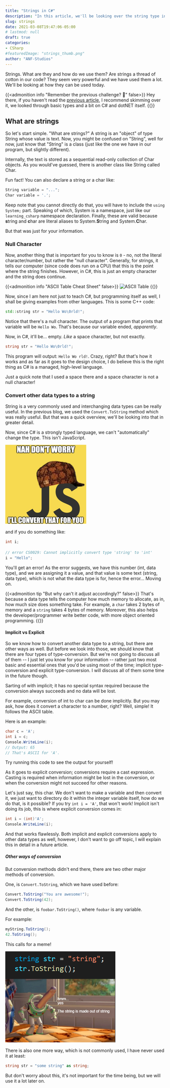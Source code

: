 ```yaml
---
title: "Strings in C#"
description: "In this article, we'll be looking over the string type in detail and how it can be used."
slug: strings
date: 2021-03-08T19:47:06-05:00
# lastmod: null
draft: true
categories:
- CSharp
#featuredImage: "strings_thumb.png"
author: "ANF-Studios"
---
```


<!--more-->

Strings. What are they and how do we use them? Are strings a thread of cotton in our code? They seem very powerful and we have used them a lot. We'll be looking at how they can be used today.

{{<admonition info "Remember the previous challenge? 👀" false>}}
Hey there, if you haven't read the [previous article](/blog/csharp/overview), I recommend skimming over it, we looked through basic types and a bit on C# and dotNET itself.
{{</admonition>}}

## What are strings
So let's start simple. "What are strings?" A string is an "object" of type String whose value is text. Now, you might be confused on "String", well for now, just know that "String" is a class (just like the one we have in our program, but slightly different).

Internally, the text is stored as a sequential read-only collection of Char objects. As you would've guessed, there is another class like String called Char.

Fun fact! You can also declare a string or a char like:
```cs
String variable = "...";
Char variable = '.';
```

Keep note that you cannot directly do that, you will have to include the `using System;` part. Speaking of which, System is a namespace, just like our `learning_csharp` namespace declaration. Finally, these are valid because **s**tring and **c**har are literal aliases to System.**S**tring and System.**C**har.

But that was just for your information.

### Null Character
Now, another thing that is important for you to know is `0` - no, not the literal character/number, but rather the "null character". Generally, for strings, it tells our computer (since code does run on a CPU) that this is the point where the string finishes. However, in C#, this is just an empty character and the string does continue.

{{<admonition info "ASCII Table Cheat Sheet" false>}}
![ASCII Table](/blog/csharp/overview/ascii_table.png)
{{</admonition>}}

Now, since I am here not just to teach C#, but programming itself as well, I shall be giving examples from other languages. This is some C++ code:
```cpp
std::string str = "Hello Wo\0rld!";
```

Notice that there's a null character. The output of a program that prints that variable will be `Hello Wo`. That's because our variable ended, *apparently*.

Now, in C#, it'll be... empty. *Like* a space character, but not exactly.
```cs
string str = "Hello Wo\0rld!";
```

This program will output: `Hello Wo rld!`. Crazy, right? But that's how it works and as far as it goes to the design choice, I do believe this is the right thing as C# is a managed, high-level language.

Just a quick note that I used a space there and a space character is not a null character!

### Convert other data types to a string
String is a very commonly used and interchanging data types can be really useful. In the previous blog, we used the `Convert.ToString` method which was really useful. But that was a quick overview, we'll be looking into that in greater detail.

Now, since C# is a strongly typed language, we can't "automatically" change the type. This isn't JavaScript.

![JavaScript got it all covered](javascript_conversion.png)

and if you do something like:
```cs
int i;

// error CS0029: Cannot implicitly convert type 'string' to 'int'
i = "Hello";
```

You'll get an error! As the error suggests, we have this number (int, data type), and we are assigning it a value, and that value is some text (string, data type), which is not what the data type is for, hence the error... Moving on.

{{<admonition tip "But why can't it adjust accordingly?" false>}}
That's because a data type tells the computer how much memory to allocate, as in, how much size does something take. For example, a `char` takes 2 bytes of memory and a `string` takes 4 bytes of memory. Moreover, this also helps the developer/programmer write better code, with more object oriented programming.
{{</admonition>}}

#### Implicit vs Explicit
So we know how to convert another data type to a string, but there are other ways as well. But before we look into those, we should know that there are four types of type-conversion. But we're not going to discuss all of them -- I just let you know for your information -- rather just two most basic and essential ones that you'd be using most of the time; implicit type-conversion and explicit type-conversion. I will discuss all of them some time in the future though.

Sarting of with implicit; it has no special syntax required because the conversion always succeeds and no data will be lost.

For example, conversion of int to char can be done implicitly. But you may ask, how does it convert a character to a number, right? Well, simple! It follows the ASCII table.

Here is an example:
```cs
char c = 'A';
int i = c;
Console.WriteLine(i);
// Output: 65
// That's ASCII for 'A'.
```

Try running this code to see the output for yourself!

As it goes to explicit conversion; conversions require a cast expression. Casting is required when information might be lost in the conversion, or when the conversion might not succeed for other reasons.

Let's just say, this char. We don't want to make a variable and then convert it, we just want to directory do it within the integer variable itself, how do we do that, is it possible? If you try `int i = 'A'`, that won't work! Implicit isn't doing its job, this is where explicit conversion comes in:

```cs
int i = (int)'A';
Console.WriteLine(i);
```

And that works flawlessly. Both implicit and explicit conversions apply to other data types as well, however, I don't want to go off topic, I will explain this in detail in a future article.

##### Other ways of conversion
But conversion methods didn't end there, there are two other major methods of conversion.

One, is `Convert.ToString`, which we have used before:
```cs
Convert.ToString("You are awesome!");
Convert.ToString(42);
```

And the other, is `foobar.ToString()`, where `foobar` is any variable.

For example:

```cs
myString.ToString();
42.ToString();
```

This calls for a meme!

![Why is this string made of another string?](string_tostring.png)

There is also one more way, which is not commonly used, I have never used it at least:
```cs
string str = "some string" as string;
```

But don't worry about this, it's not important for the time being, but we will use it a lot later on.

